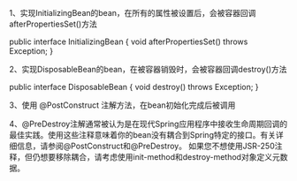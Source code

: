 


1、实现InitializingBean的bean，在所有的属性被设置后，会被容器回调afterPropertiesSet()方法

public interface InitializingBean {
	void afterPropertiesSet() throws Exception;
}

2、实现DisposableBean的bean，在被容器销毁时，会被容器回调destroy()方法

public interface DisposableBean {
	void destroy() throws Exception;
}

3、使用 @PostConstruct 注解方法，在bean初始化完成后被调用

4、@PreDestroy注解通常被认为是在现代Spring应用程序中接收生命周期回调的最佳实践。使用这些注释意味着你的bean没有耦合到Spring特定的接口。有关详细信息，请参阅@PostConstruct和@PreDestroy。 
  如果您不想使用JSR-250注释，但仍想要移除耦合，请考虑使用init-method和destroy-method对象定义元数据。